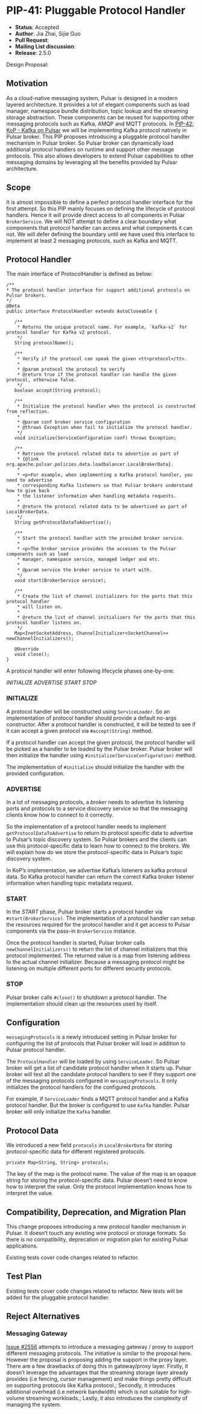# PIP-41: Pluggable Protocol Handler

* **Status**: Accepted
* **Author**: Jia Zhai, Sijie Guo
* **Pull Request**: 
* **Mailing List discussion**:
* **Release**: 2.5.0

Design Proposal: 

## Motivation

As a cloud-native messaging system, Pulsar is designed in a modern layered architecture. It provides a lot of elegant components such as load manager, namespace bundle distribution, topic lookup and the streaming storage abstraction. These components can be reused for supporting other messaging protocols such as Kafka, AMQP and MQTT protocols. In [PIP-42: KoP - Kafka on Pulsar](https://github.com/apache/pulsar/wiki/PIP-42%3A-KoP---Kafka-on-Pulsar) we will be implementing Kafka protocol natively in Pulsar broker. This PIP proposes introducing a pluggable protocol handler mechanism in Pulsar broker. So Pulsar broker can dynamically load additional protocol handlers on runtime and support other message protocols. This also allows developers to extend Pulsar capabilities to other messaging domains by leveraging all the benefits provided by Pulsar architecture.

## Scope

It is almost impossible to define a perfect protocol handler interface for the first attempt. So this PIP mainly focuses on defining the lifecycle of protocol handlers. Hence it will provide direct access to all components in Pulsar `BrokerService`. We will NOT attempt to define a clear boundary what components that protocol handler can access and what components it can not. We will defer defining the boundary until we have used this interface to implement at least 2 messaging protocols, such as Kafka and MQTT.

## Protocol Handler

The main interface of ProtocolHandler is defined as below:

```
/**
* The protocol handler interface for support additional protocols on Pulsar brokers.
*/
@Beta
public interface ProtocolHandler extends AutoCloseable {

   /**
    * Returns the unique protocol name. For example, `kafka-v2` for protocol handler for Kafka v2 protocol.
    */
   String protocolName();

   /**
    * Verify if the protocol can speak the given <tt>protocol</tt>.
    *
    * @param protocol the protocol to verify
    * @return true if the protocol handler can handle the given protocol, otherwise false.
    */
   boolean accept(String protocol);

   /**
    * Initialize the protocol handler when the protocol is constructed from reflection.
    *
    * @param conf broker service configuration
    * @throws Exception when fail to initialize the protocol handler.
    */
   void initialize(ServiceConfiguration conf) throws Exception;

   /**
    * Retrieve the protocol related data to advertise as part of
    * {@link org.apache.pulsar.policies.data.loadbalancer.LocalBrokerData}.
    *
    * <p>For example, when implementing a Kafka protocol handler, you need to advertise
    * corresponding Kafka listeners so that Pulsar brokers understand how to give back
    * the listener information when handling metadata requests.
    *
    * @return the protocol related data to be advertised as part of LocalBrokerData.
    */
   String getProtocolDataToAdvertise();

   /**
    * Start the protocol handler with the provided broker service.
    *
    * <p>The broker service provides the accesses to the Pulsar components such as load
    * manager, namespace service, managed ledger and etc.
    *
    * @param service the broker service to start with.
    */
   void start(BrokerService service);

   /**
    * Create the list of channel initializers for the ports that this protocol handler
    * will listen on.
    *
    * @return the list of channel initializers for the ports that this protocol handler listens on.
    */
   Map<InetSocketAddress, ChannelInitializer<SocketChannel>> newChannelInitializers();

   @Override
   void close();
}

```

A protocol handler will enter following lifecycle phases one-by-one:

*INITIALIZE*
*ADVERTISE*
*START*
*STOP*

### INITIALIZE

A protocol handler will be constructed using `ServiceLoader`. So an implementation of protocol handler should provide a default no-args constructor. After a protocol handler is constructed, it will be tested to see if it can accept a given protocol via `#accept(String)` method.

If a protocol handler can accept the given protocol, the protocol handler will be picked as a handler to be loaded by the Pulsar broker. Pulsar broker will then initialize the handler using `#initialize(ServiceConfiguration)` method.

The implementation of `#initialize` should initialize the handler with the provided configuration.

### ADVERTISE

In a lot of messaging protocols, a *broker* needs to advertise its listening ports and protocols to a service discovery service so that the messaging clients know how to connect to it correctly.

So the implementation of a protocol handler needs to implement `getProtocolDataToAdvertise` to return its protocol specific data to advertise to Pulsar’s topic discovery system. So Pulsar brokers and the clients can use this protocol-specific data to learn how to connect to the brokers. We will explain how do we store the protocol-specific data in Pulsar’s topic discovery system.

In KoP’s implementation, we advertise Kafka’s listeners as kafka protocol data. So Kafka protocol handler can return the correct Kafka broker listener information when handling topic metadata request.

### START

In the *START* phase, Pulsar broker starts a protocol handler via `#start(BrokerService)`. The implementation of a protocol handler can setup the resources required for the protocol handler and it get access to Pulsar components via the pass-in `BrokerService` instance.

Once the protocol handler is started, Pulsar broker calls `newChannelInitializers()` to return the list of channel initializers that this protocol implemented. The returned value is a map from listening address to the actual channel initializer. Because a messaging protocol might be listening on multiple different ports for different security protocols.

### STOP

Pulsar broker calls `#close()` to shutdown a protocol handler. The implementation should clean up the resources used by itself.

## Configuration

`messagingProtocols` is a newly introduced setting in Pulsar broker for configuring the list of protocols that Pulsar broker will load in addition to Pulsar protocol handler. 

The `ProtocolHandler` will be loaded by using `ServiceLoader`. So Pulsar broker will get a list of candidate protocol handler when it starts up. Pulsar broker will test all the candidate protocol handlers to see if they support one of the messaging protocols configured in `messagingProtocols`. It only initializes the protocol handlers for the configured protocols.

For example, if `ServiceLoader` finds a MQTT protocol handler and a Kafka protocol handler. But the broker is configured to use `Kafka` handler. Pulsar broker will only initialize the `Kafka` handler.


## Protocol Data

We introduced a new field `protocols` in `LocalBrokerData` for storing protocol-specific data for different registered protocols.

```
private Map<String, String> protocols;
```

The key of the map is the protocol name. The value of the map is an opaque string for storing the protocol-specific data. Pulsar doesn’t need to know how to interpret the value. Only the protocol implementation knows how to interpret the value.



## Compatibility, Deprecation, and Migration Plan

This change proposes introducing a new protocol handler mechanism in Pulsar. It doesn’t touch any existing wire protocol or storage formats. So there is no compatibility, deprecation or migration plan for existing Pulsar applications.

Existing tests cover code changes related to refactor.

## Test Plan

Existing tests cover code changes related to refactor.
New tests will be added for the pluggable protocol handler.

## Reject Alternatives

### Messaging Gateway

[Issue #2556](https://github.com/apache/pulsar/issues/2556) attempts to introduce a messaging gateway / proxy to support different messaging protocols. The initiative is similar to the proposal here. However the proposal is proposing adding the support in the proxy layer. There are a few drawbacks of doing this in gateway/proxy layer. Firstly, it doesn’t leverage the advantages that the streaming storage layer already provides (i.e fencing, cursor management) and make things pretty difficult on supporting protocols like Kafka protocol.; Secondly, it introduces additional overhead (i.e network bandwidth) which is not suitable for high-volume streaming workloads.; Lastly, it also introduces the complexity of managing the system.
